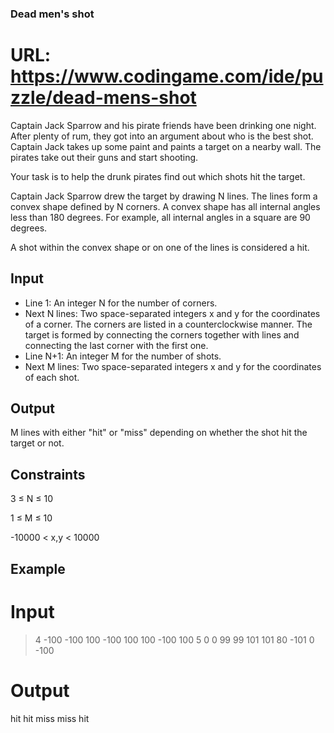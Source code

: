 ### Dead men's shot

# URL: https://www.codingame.com/ide/puzzle/dead-mens-shot

Captain Jack Sparrow and his pirate friends have been drinking one
night. After plenty of rum, they got into an argument about who is the
best shot. Captain Jack takes up some paint and paints a target on a
nearby wall. The pirates take out their guns and start shooting.

Your task is to help the drunk pirates find out which shots hit the
target.

Captain Jack Sparrow drew the target by drawing N lines. The lines form
a convex shape defined by N corners. A convex shape has all internal
angles less than 180 degrees. For example, all internal angles in a
square are 90 degrees.

A shot within the convex shape or on one of the lines is considered
a hit.

## Input
- Line 1: An integer N for the number of corners.
- Next N lines: Two space-separated integers x and y for the coordinates
of a corner. The corners are listed in a counterclockwise manner. The
target is formed by connecting the corners together with lines and
connecting the last corner with the first one.
- Line N+1: An integer M for the number of shots.
- Next M lines: Two space-separated integers x and y for the coordinates
of each shot.

## Output
M lines with either "hit" or "miss" depending on whether the shot hit
the target or not.

## Constraints

3 ≤ N ≤ 10

1 ≤ M ≤ 10

-10000 < x,y < 10000

## Example
# Input
> 4
-100 -100
100 -100
100 100
-100 100
5
0 0
99 99
101 101
80 -101
0 -100

# Output
hit
hit
miss
miss
hit

